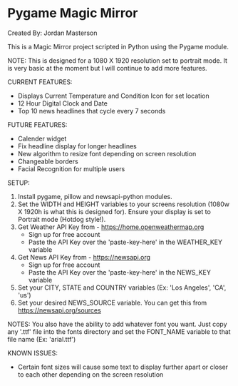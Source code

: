 # Pygame Magic Mirror 
Created By: Jordan Masterson

This is a Magic Mirror project scripted in Python using the Pygame module.

NOTE:  This is designed for a 1080 X 1920 resolution set to portrait mode. It is very basic at the moment but I will continue to add more features.

CURRENT FEATURES:
 - Displays Current Temperature and Condition Icon for set location
 - 12 Hour Digital Clock and Date
 - Top 10 news headlines that cycle every 7 seconds
 
FUTURE FEATURES:
 - Calender widget
 - Fix headline display for longer headlines
 - New algorithm to resize font depending on screen resolution
 - Changeable borders
 - Facial Recognition for multiple users
 
SETUP:
1. Install pygame, pillow and newsapi-python modules.
2. Set the WIDTH and HEIGHT variables to your screens resolution (1080w X 1920h is what this is designed for). Ensure your display is set to Portrait mode (Hotdog style!).
3. Get Weather API Key from - https://home.openweathermap.org
    - Sign up for free account
    - Paste the API Key over the 'paste-key-here' in the WEATHER_KEY variable
4. Get News API Key from - https://newsapi.org
    - Sign up for free account
    - Paste the API Key over the 'paste-key-here' in the NEWS_KEY variable
5. Set your CITY, STATE and COUNTRY variables (Ex: 'Los Angeles', 'CA', 'us')
6. Set your desired NEWS_SOURCE variable.  You can get this from https://newsapi.org/sources

NOTES: 
You also have the ability to add whatever font you want. Just copy any '.ttf' file into the fonts directory 
and set the FONT_NAME variable to that file name (Ex: 'arial.ttf')

KNOWN ISSUES:
 - Certain font sizes will cause some text to display further apart or closer to each other depending on the screen resolution